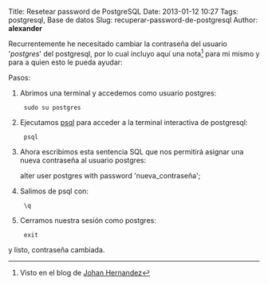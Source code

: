 Title: Resetear password de PostgreSQL
Date: 2013-01-12 10:27
Tags: postgresql, Base de datos
Slug: recuperar-password-de-postgresql
Author: __alexander__

Recurrentemente he necesitado cambiar la contraseña del usuario '*postgres*' del postgresql, por lo cual incluyo aquí una nota[^1] para mi mismo y para a quien esto le pueda ayudar:

Pasos:

1. Abrimos una terminal y accedemos como usuario postgres:

        sudo su postgres

2. Ejecutamos [psql][psql] para acceder a la terminal interactiva de postgresql:

        psql

3. Ahora escribimos esta sentencia SQL que nos permitirá asignar una nueva contraseña al usuario postgres:

    alter user postgres with password 'nueva_contraseña';

4. Salimos de psql con:

        \q

5. Cerramos nuestra sesión como postgres:

        exit

y listo, contraseña cambiada.


[^1]: Visto en el blog de [Johan Hernandez][referencia]

[psql]: http://www.postgresql.org/docs/9.2/static/app-psql.html
[referencia]: http://johansoft.blogspot.com/2007/09/cambiar-contrasea-de-usuario-postgres.html
